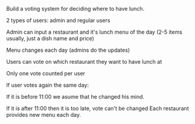 Build a voting system for deciding where to have lunch.

2 types of users: admin and regular users

Admin can input a restaurant and it's lunch menu of the day (2-5 items usually, just a dish name and price)

Menu changes each day (admins do the updates)

Users can vote on which restaurant they want to have lunch at

Only one vote counted per user

If user votes again the same day:

If it is before 11:00 we asume that he changed his mind.

If it is after 11:00 then it is too late, vote can't be changed
Each restaurant provides new menu each day.